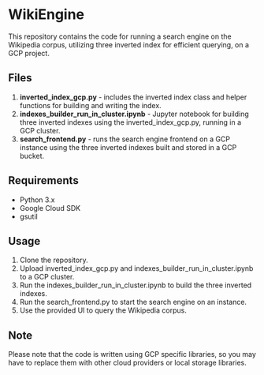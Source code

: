 # WikiEngine
This repository contains the code for running a search engine on the Wikipedia corpus, utilizing three inverted index for efficient querying, on a GCP project.

## Files
1. **inverted_index_gcp.py** - includes the inverted index class and helper functions for building and writing the index.
2. **indexes_builder_run_in_cluster.ipynb** - Jupyter notebook for building three inverted indexes using the inverted_index_gcp.py, running in a GCP cluster.
3. **search_frontend.py** - runs the search engine frontend on a GCP instance using the three inverted indexes built and stored in a GCP bucket.

## Requirements
* Python 3.x
* Google Cloud SDK
* gsutil

## Usage
1. Clone the repository.
2. Upload inverted_index_gcp.py and indexes_builder_run_in_cluster.ipynb to a GCP cluster.
3. Run the indexes_builder_run_in_cluster.ipynb to build the three inverted indexes.
4. Run the search_frontend.py to start the search engine on an instance.
5. Use the provided UI to query the Wikipedia corpus.

## Note

Please note that the code is written using GCP specific libraries, so you may have to replace them with other cloud providers or local storage libraries.
